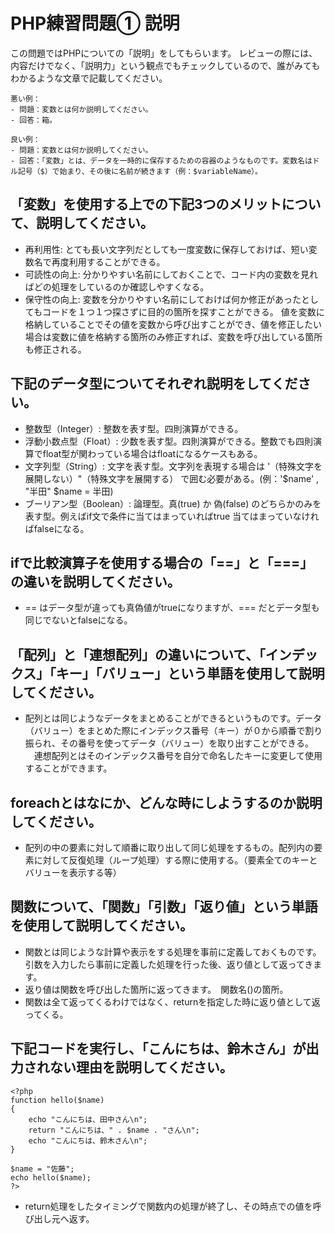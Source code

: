 # PHP練習問題① 説明
この問題ではPHPについての「説明」をしてもらいます。
レビューの際には、内容だけでなく、「説明力」という観点でもチェックしているので、誰がみてもわかるような文章で記載してください。

```
悪い例：
- 問題：変数とは何か説明してください。
- 回答：箱。

良い例：
- 問題：変数とは何か説明してください。
- 回答：「変数」とは、データを一時的に保存するための容器のようなものです。変数名はドル記号（$）で始まり、その後に名前が続きます（例：$variableName）。
```

## 「変数」を使用する上での下記3つのメリットについて、説明してください。
- 再利用性: とても長い文字列だとしても一度変数に保存しておけば、短い変数名で再度利用することができる。
- 可読性の向上: 分かりやすい名前にしておくことで、コード内の変数を見ればどの処理をしているのか確認しやすくなる。
- 保守性の向上: 変数を分かりやすい名前にしておけば何か修正があったとしてもコードを１つ１つ探さずに目的の箇所を探すことができる。
              値を変数に格納していることでその値を変数から呼び出すことができ、値を修正したい場合は変数に値を格納する箇所のみ修正すれば、変数を呼び出している箇所も修正される。

## 下記のデータ型についてそれぞれ説明をしてください。
- 整数型（Integer）: 整数を表す型。四則演算ができる。
- 浮動小数点型（Float）: 少数を表す型。四則演算ができる。整数でも四則演算でfloat型が関わっている場合はfloatになるケースもある。
- 文字列型（String）: 文字を表す型。文字列を表現する場合は '（特殊文字を展開しない）"（特殊文字を展開する） で囲む必要がある。(例：'$name' , "半田" $name = 半田)
- ブーリアン型（Boolean）: 論理型。真(true) か 偽(false) のどちらかのみを表す型。例えばif文で条件に当てはまっていればtrue 当てはまっていなければfalseになる。

## ifで比較演算子を使用する場合の「==」と「===」の違いを説明してください。
- == はデータ型が違っても真偽値がtrueになりますが、=== だとデータ型も同じでないとfalseになる。

## 「配列」と「連想配列」の違いについて、「インデックス」「キー」「バリュー」という単語を使用して説明してください。
- 配列とは同じようなデータをまとめることができるというものです。データ（バリュー）をまとめた際にインデックス番号（キー）が０から順番で割り振られ、その番号を使ってデータ（バリュー）を取り出すことができる。
　連想配列とはそのインデックス番号を自分で命名したキーに変更して使用することができます。
## foreachとはなにか、どんな時にしようするのか説明してください。
- 配列の中の要素に対して順番に取り出して同じ処理をするもの。配列内の要素に対して反復処理（ループ処理）する際に使用する。（要素全てのキーとバリューを表示する等）

## 関数について、「関数」「引数」「返り値」という単語を使用して説明してください。
- 関数とは同じような計算や表示をする処理を事前に定義しておくものです。引数を入力したら事前に定義した処理を行った後、返り値として返ってきます。
- 返り値は関数を呼び出した箇所に返ってきます。　関数名()の箇所。
- 関数は全て返ってくるわけではなく、returnを指定した時に返り値として返ってくる。

## 下記コードを実行し、「こんにちは、鈴木さん」が出力されない理由を説明してください。
```
<?php
function hello($name)
{
    echo "こんにちは、田中さん\n";
    return "こんにちは、" . $name . "さん\n";
    echo "こんにちは、鈴木さん\n";
}

$name = "佐藤";
echo hello($name);
?>
```
- return処理をしたタイミングで関数内の処理が終了し、その時点での値を呼び出し元へ返す。